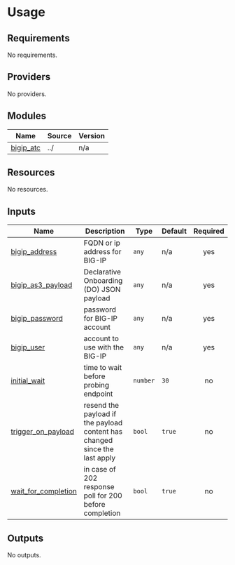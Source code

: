 # Usage

<!--- BEGIN_TF_DOCS --->
## Requirements

No requirements.

## Providers

No providers.

## Modules

| Name | Source | Version |
|------|--------|---------|
| <a name="module_bigip_atc"></a> [bigip\_atc](#module\_bigip\_atc) | ../ | n/a |

## Resources

No resources.

## Inputs

| Name | Description | Type | Default | Required |
|------|-------------|------|---------|:--------:|
| <a name="input_bigip_address"></a> [bigip\_address](#input\_bigip\_address) | FQDN or ip address for BIG-IP | `any` | n/a | yes |
| <a name="input_bigip_as3_payload"></a> [bigip\_as3\_payload](#input\_bigip\_as3\_payload) | Declarative Onboarding (DO) JSON payload | `any` | n/a | yes |
| <a name="input_bigip_password"></a> [bigip\_password](#input\_bigip\_password) | password for BIG-IP account | `any` | n/a | yes |
| <a name="input_bigip_user"></a> [bigip\_user](#input\_bigip\_user) | account to use with the BIG-IP | `any` | n/a | yes |
| <a name="input_initial_wait"></a> [initial\_wait](#input\_initial\_wait) | time to wait before probing endpoint | `number` | `30` | no |
| <a name="input_trigger_on_payload"></a> [trigger\_on\_payload](#input\_trigger\_on\_payload) | resend the payload if the payload content has changed since the last apply | `bool` | `true` | no |
| <a name="input_wait_for_completion"></a> [wait\_for\_completion](#input\_wait\_for\_completion) | in case of 202 response poll for 200 before completion | `bool` | `true` | no |

## Outputs

No outputs.

<!--- END_TF_DOCS --->

